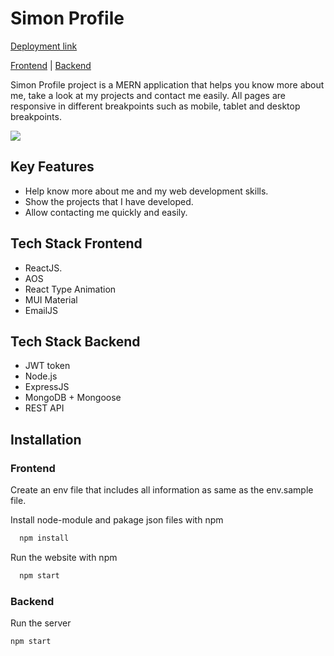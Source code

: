 # Simon Profile

[Deployment link](https://simonprofile.netlify.app)

[Frontend](https://github.com/pingpongdoctor/profile-frontend/tree/main) | [Backend](https://github.com/pingpongdoctor/profile-backend/tree/main)

Simon Profile project is a MERN application that helps you know more about me, take a look at my projects and contact me easily. All pages are responsive in different breakpoints such as mobile, tablet and desktop breakpoints.

![](https://github.com/pingpongdoctor/profile-frontend/blob/dev/profile-project.gif)

## Key Features

- Help know more about me and my web development skills.
- Show the projects that I have developed.
- Allow contacting me quickly and easily.

## Tech Stack Frontend

- ReactJS.
- AOS
- React Type Animation
- MUI Material
- EmailJS

## Tech Stack Backend

- JWT token
- Node.js
- ExpressJS
- MongoDB + Mongoose
- REST API

## Installation

### Frontend

Create an env file that includes all information as same as the env.sample file.

Install node-module and pakage json files with npm

```bash
  npm install
```

Run the website with npm

```bash
  npm start
```

### Backend

Run the server

```bash
npm start
```
